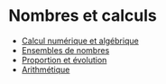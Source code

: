 # Nombres et calculs

- [Calcul numérique et algébrique](./2nde/Calcul-algebrique.md)
- [Ensembles de nombres](./Ensembles-de-nombres.html)
- [Proportion et évolution](./Proportion-evolution.html)
- [Arithmétique](./Arithmetique.html)
